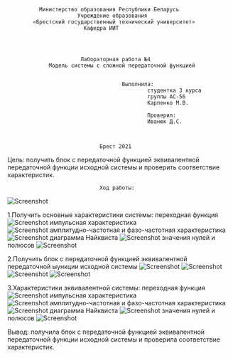              
              Министерство образования Республики Беларусь
                          Учреждение образования 
            «Брестский государственный технический университет»
                            Кафедра ИИТ




                           Лабораторная работа №4 
                 Модель системы с сложной передаточной функцией


	                                	Выполнила:
                                                студентка 3 курса
                                                группы АС-56
                                                Карпенко М.В.

                                                Проверил:
                                                Иванюк Д.С.



                                 Брест 2021

Цель: получить блок с передаточной функцией эквивалентной передаточной функции исходной системы и проверить соответствие характеристик. 

                                 Ход работы:

![Screenshot](../src/1.jpg)

1.Получить основные характеристики системы:
                       переходная функция
![Screenshot](../src/2.jpg)
                   импульсная характеристика      
![Screenshot](../src/3.jpg)
         амплитудно-частотная и фазо-частотная характеристика
![Screenshot](../src/4.jpg)
                       диаграмма Найквиста
![Screenshot](../src/5.jpg)
                    значения нулей и полюсов
![Screenshot](../src/6.jpg)

2.Получить блок с передаточной функцией эквивалентной передаточной ыункции исходной системы
![Screenshot](../src/7.jpg)
![Screenshot](../src/8.jpg)
![Screenshot](../src/9.jpg)
![Screenshot](../src/10.jpg)

3.Характеристики эквивалентной системы:
                      переходная функция
![Screenshot](../src/11.jpg)
                   импульсная характеристика      
![Screenshot](../src/12.jpg)
         амплитудно-частотная и фазо-частотная характеристика
![Screenshot](../src/13.jpg)
                       диаграмма Найквиста
![Screenshot](../src/14.jpg)
                    значения нулей и полюсов
![Screenshot](../src/15.jpg)

Вывод: получила блок с передаточной функцией эквивалентной передаточной функции исходной системы и проверила соответствие характеристик. 
